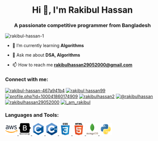 <h1 align="center">Hi 👋, I'm Rakibul Hassan</h1>
<h3 align="center">A passionate competitive programmer from Bangladesh</h3>

<p align="left"> <img src="https://komarev.com/ghpvc/?username=rakibul-hassan-1&label=Profile%20views&color=0e75b6&style=flat" alt="rakibul-hassan-1" /> </p>

- 🌱 I’m currently learning **Algorithms**

- 💬 Ask me about **DSA, Algorithms**

- 📫 How to reach me **rakibulhassan29052000@gmail.com**

<h3 align="left">Connect with me:</h3>
<p align="left">
<a href="https://linkedin.com/in/rakibul-hassan-467a941b4" target="blank"><img align="center" src="https://raw.githubusercontent.com/rahuldkjain/github-profile-readme-generator/master/src/images/icons/Social/linked-in-alt.svg" alt="rakibul-hassan-467a941b4" height="30" width="40" /></a>
<a href="https://kaggle.com/rakibul hassan99" target="blank"><img align="center" src="https://raw.githubusercontent.com/rahuldkjain/github-profile-readme-generator/master/src/images/icons/Social/kaggle.svg" alt="rakibul hassan99" height="30" width="40" /></a>
<a href="https://fb.com/profile.php?id=100041860174909" target="blank"><img align="center" src="https://raw.githubusercontent.com/rahuldkjain/github-profile-readme-generator/master/src/images/icons/Social/facebook.svg" alt="profile.php?id=100041860174909" height="30" width="40" /></a>
<a href="https://www.codechef.com/users/rakibulhassan2" target="blank"><img align="center" src="https://cdn.jsdelivr.net/npm/simple-icons@3.1.0/icons/codechef.svg" alt="rakibulhassan2" height="30" width="40" /></a>
<a href="https://www.hackerrank.com/@rakibulhassan" target="blank"><img align="center" src="https://raw.githubusercontent.com/rahuldkjain/github-profile-readme-generator/master/src/images/icons/Social/hackerrank.svg" alt="@rakibulhassan" height="30" width="40" /></a>
<a href="https://codeforces.com/profile/rakibulhassan29052000" target="blank"><img align="center" src="https://raw.githubusercontent.com/rahuldkjain/github-profile-readme-generator/master/src/images/icons/Social/codeforces.svg" alt="rakibulhassan29052000" height="30" width="40" /></a>
<a href="https://www.leetcode.com/i_am_rakibul" target="blank"><img align="center" src="https://raw.githubusercontent.com/rahuldkjain/github-profile-readme-generator/master/src/images/icons/Social/leet-code.svg" alt="i_am_rakibul" height="30" width="40" /></a>
</p>

<h3 align="left">Languages and Tools:</h3>
<p align="left"> <a href="https://aws.amazon.com" target="_blank" rel="noreferrer"> <img src="https://raw.githubusercontent.com/devicons/devicon/master/icons/amazonwebservices/amazonwebservices-original-wordmark.svg" alt="aws" width="40" height="40"/> </a> <a href="https://getbootstrap.com" target="_blank" rel="noreferrer"> <img src="https://raw.githubusercontent.com/devicons/devicon/master/icons/bootstrap/bootstrap-plain-wordmark.svg" alt="bootstrap" width="40" height="40"/> </a> <a href="https://www.cprogramming.com/" target="_blank" rel="noreferrer"> <img src="https://raw.githubusercontent.com/devicons/devicon/master/icons/c/c-original.svg" alt="c" width="40" height="40"/> </a> <a href="https://www.w3schools.com/cpp/" target="_blank" rel="noreferrer"> <img src="https://raw.githubusercontent.com/devicons/devicon/master/icons/cplusplus/cplusplus-original.svg" alt="cplusplus" width="40" height="40"/> </a> <a href="https://www.w3schools.com/css/" target="_blank" rel="noreferrer"> <img src="https://raw.githubusercontent.com/devicons/devicon/master/icons/css3/css3-original-wordmark.svg" alt="css3" width="40" height="40"/> </a> <a href="https://www.w3.org/html/" target="_blank" rel="noreferrer"> <img src="https://raw.githubusercontent.com/devicons/devicon/master/icons/html5/html5-original-wordmark.svg" alt="html5" width="40" height="40"/> </a> <a href="https://www.mongodb.com/" target="_blank" rel="noreferrer"> <img src="https://raw.githubusercontent.com/devicons/devicon/master/icons/mongodb/mongodb-original-wordmark.svg" alt="mongodb" width="40" height="40"/> </a> <a href="https://www.python.org" target="_blank" rel="noreferrer"> <img src="https://raw.githubusercontent.com/devicons/devicon/master/icons/python/python-original.svg" alt="python" width="40" height="40"/> </a> </p>
